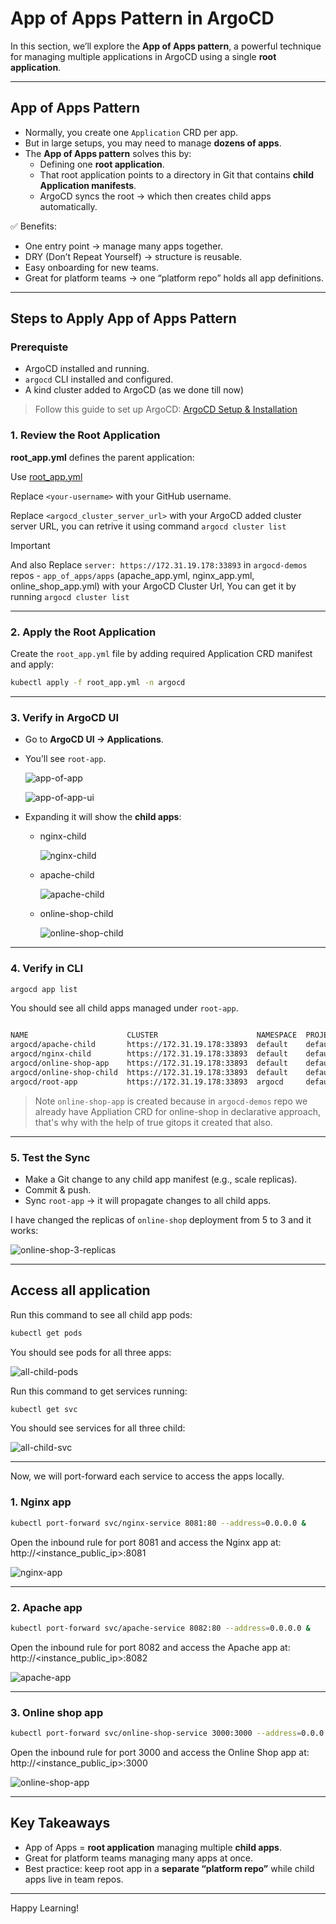 # App of Apps Pattern in ArgoCD

In this section, we’ll explore the **App of Apps pattern**, a powerful technique for managing multiple applications in ArgoCD using a single **root application**.

---

##  App of Apps Pattern

- Normally, you create one `Application` CRD per app.  
- But in large setups, you may need to manage **dozens of apps**.  
- The **App of Apps pattern** solves this by:
  - Defining one **root application**.
  - That root application points to a directory in Git that contains **child Application manifests**.
  - ArgoCD syncs the root → which then creates child apps automatically.

✅ Benefits:
- One entry point → manage many apps together.
- DRY (Don’t Repeat Yourself) → structure is reusable.
- Easy onboarding for new teams.
- Great for platform teams → one “platform repo” holds all app definitions.

---

##  Steps to Apply App of Apps Pattern

### Prerequiste
* ArgoCD installed and running.
* `argocd` CLI installed and configured.
* A kind cluster added to ArgoCD (as we done till now)

> Follow this guide to set up ArgoCD: [ArgoCD Setup & Installation](../../03_setup_installation/README.md)


### 1. Review the Root Application

**root_app.yml** defines the parent application:

Use [root_app.yml](root_app.yml)

Replace `<your-username>` with your GitHub username.

Replace `<argocd_cluster_server_url>` with your ArgoCD added cluster server URL, you can retrive it using command `argocd cluster list`

> [!IMPORTANT]
>
> And also Replace `server: https://172.31.19.178:33893` in `argocd-demos` repos - `app_of_apps/apps` (apache_app.yml, nginx_app.yml, online_shop_app.yml) with your ArgoCD Cluster Url, You can get it by running `argocd cluster list`

---

### 2. Apply the Root Application

Create the `root_app.yml` file by adding required Application CRD manifest and apply:

```bash
kubectl apply -f root_app.yml -n argocd
```

---

### 3. Verify in ArgoCD UI

* Go to **ArgoCD UI → Applications**.
* You’ll see `root-app`.
    
    ![app-of-app](output_images/image-11.png)

    ![app-of-app-ui](output_images/image-1.png)

* Expanding it will show the **child apps**:

  * nginx-child

      ![nginx-child](output_images/image-2.png)

  * apache-child

      ![apache-child](output_images/image-3.png)

  * online-shop-child   

      ![online-shop-child](output_images/image-4.png)

---

### 4. Verify in CLI

```bash
argocd app list
```

You should see all child apps managed under `root-app`.

```bash

NAME                      CLUSTER                      NAMESPACE  PROJECT  STATUS     HEALTH   SYNCPOLICY  CONDITIONS                REPO                                                PATH                              TARGET
argocd/apache-child       https://172.31.19.178:33893  default    default  Synced     Healthy  Auto-Prune  <none>                    https://github.com/Amitabh-DevOps/argocd-demos.git  cli_approach/apache               main
argocd/nginx-child        https://172.31.19.178:33893  default    default  Synced     Healthy  Auto-Prune  <none>                    https://github.com/Amitabh-DevOps/argocd-demos.git  ui_approach/nginx                 main
argocd/online-shop-app    https://172.31.19.178:33893  default    default  Synced     Healthy  Auto-Prune  <none>                    https://github.com/Amitabh-DevOps/argocd-demos.git  declarative_approach/online_shop  main
argocd/online-shop-child  https://172.31.19.178:33893  default    default  OutOfSync  Healthy  Auto-Prune  SharedResourceWarning(3)  https://github.com/Amitabh-DevOps/argocd-demos.git  declarative_approach/online_shop  main
argocd/root-app           https://172.31.19.178:33893  argocd     default  Synced     Healthy  Auto-Prune  <none>                    https://github.com/Amitabh-DevOps/argocd-demos.git  app_of_apps/apps
```

> Note `online-shop-app` is created because in `argocd-demos` repo we already have Appliation CRD for online-shop in declarative approach, that's why with the help of true gitops it created that also.

---

### 5. Test the Sync

* Make a Git change to any child app manifest (e.g., scale replicas).
* Commit & push.
* Sync `root-app` → it will propagate changes to all child apps.

I have changed the replicas of `online-shop` deployment from 5 to 3 and it works:

  ![online-shop-3-replicas](output_images/image-5.png)

---

## Access all application

Run this command to see all child app pods:

```bash
kubectl get pods
```

You should see pods for all three apps:

  ![all-child-pods](output_images/image-6.png)



Run this command to get services running:
```bash
kubectl get svc
```

You should see services for all three child:

  ![all-child-svc](output_images/image-7.png)

---

Now, we will port-forward each service to access the apps locally.

### 1. Nginx app

```bash
kubectl port-forward svc/nginx-service 8081:80 --address=0.0.0.0 &
```

Open the inbound rule for port 8081 and access the Nginx app at: http://<instance_public_ip>:8081

  ![nginx-app](output_images/image-8.png)

---

### 2. Apache app

```bash
kubectl port-forward svc/apache-service 8082:80 --address=0.0.0.0 &
```

Open the inbound rule for port 8082 and access the Apache app at: http://<instance_public_ip>:8082

  ![apache-app](output_images/image-9.png)

---
### 3. Online shop app

```bash
kubectl port-forward svc/online-shop-service 3000:3000 --address=0.0.0.0 &
```

Open the inbound rule for port 3000 and access the Online Shop app at: http://<instance_public_ip>:3000

  ![online-shop-app](output_images/image-10.png)

---

##  Key Takeaways

* App of Apps = **root application** managing multiple **child apps**.
* Great for platform teams managing many apps at once.
* Best practice: keep root app in a **separate “platform repo”** while child apps live in team repos.

---

Happy Learning!